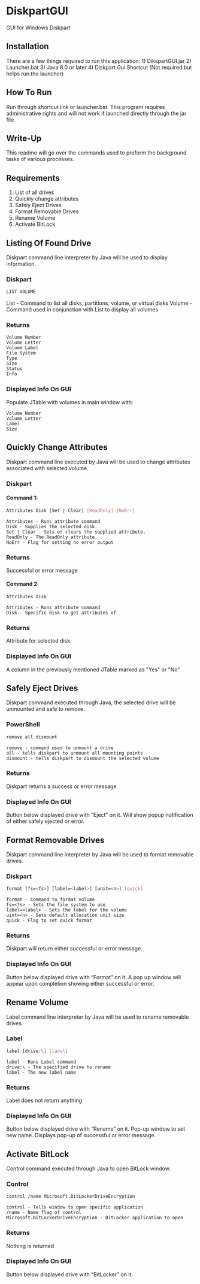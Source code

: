 # DiskpartGUI
GUI for Windows Diskpart

## Installation
There are a few things required to run this application:
	1) DikspartGUI.jar
	2) Launcher.bat
	3) Java 8.0 or later
	4) Diskpart Gui Shortcut (Not required but helps run the launcher)

## How To Run
Run through shortcut link or launcher.bat. This program requires administrative rights and will not work if launched directly through the jar file.

## Write-Up
This readme will go over the commands used to preform the background tasks of various processes.

## Requirements
1) List of all drives
2) Quickly change attributes
3) Safely Eject Drives
4) Format Removable Drives
4) Rename Volume
6) Activate BitLock

## Listing Of Found Drive
Diskpart command line interpreter by Java will be used to display information.

### Diskpart
```bash
LIST VOLUME
```
List - Command to list all disks, partitions, volume, or virtual disks
Volume - Command used in conjunction with List to display all volumes

### Returns
	Volume Number
	Volume Letter
	Volume Label
	File System
	Type
	Size
	Status
	Info

### Displayed Info On GUI
Populate JTable with volumes in main window with:

	Volume Number
	Volume Letter
	Label
	Size

## Quickly Change Attributes
Diskpart command line executed by Java will be used to change attributes associated with selected volume.

### Diskpart
#### Command 1:
```bash
Attributes Disk [Set | Clear] [ReadOnly] [NoErr] 
```
	Attributes - Runs attribute command
	Disk - Supplies the selected disk.
	Set | Clear - Sets or clears the supplied attribute.
	ReadOnly - The ReadOnly attribute.
	NoErr - Flag for setting no error output

### Returns
Successful or error message

#### Command 2:
```bash
Attributes Disk
```
	Attributes - Runs attribute command
	Disk - Specific disk to get attributes of

### Returns
Attribute for selected disk.

### Displayed Info On GUI
A column in the previously mentioned JTable marked as "Yes" or "No"

## Safely Eject Drives
Diskpart command executed through Java, the selected drive will be unmounted and safe to remove.
### PowerShell
```bash
remove all dismount
```
	remove - command used to unmount a drive
	all - tells diskpart to unmount all mounting points
	dismount - tells diskpart to dismount the selected volume

### Returns
Diskpart returns a success or error message

### Displayed Info On GUI
Button below displayed drive with “Eject” on it.
Will show popup notification of either safely ejected or error.

## Format Removable Drives
Diskpart command line interpreter by Java will be used to format removable drives.

### Diskpart
```bash
format [fs=<fs>] [label=<label>] [unit=<n>] [quick]
```
	format - Command to format volume
	fs=<fs> - Sets the file system to use
	label=<label> - Sets the label for the volume
	uint=<n> - Sets default allocation unit size
	quick - Flag to set quick format

### Returns
Diskpart will return either successful or error message.

### Displayed Info On GUI
Button below displayed drive with “Format” on it.
A pop up window will appear upon completion showing either successful or error.

## Rename Volume
Label command line interpreter by Java will be used to rename removable drives.

### Label
```bash
label [drive:\] [label]
```
	label - Runs Label command
	drive:\ - The specified drive to rename
	label - The new label name

### Returns
Label does not return anything

### Displayed Info On GUI
Button below displayed drive with “Rename” on it.
Pop-up window to set new name.
Displays pop-up of successful or error message.

## Activate BitLock
Control command executed through Java to open BitLock window.

### Control
```bash
control /name Microsoft.BitLockerDriveEncryption
```
	control - Tells window to open specific application
	/name - Name flag of control
	Microsoft.BitLockerDriveEncryption - BitLocker application to open

### Returns
Nothing is returned

### Displayed Info On GUI
Button below displayed drive with “BitLocker” on it.